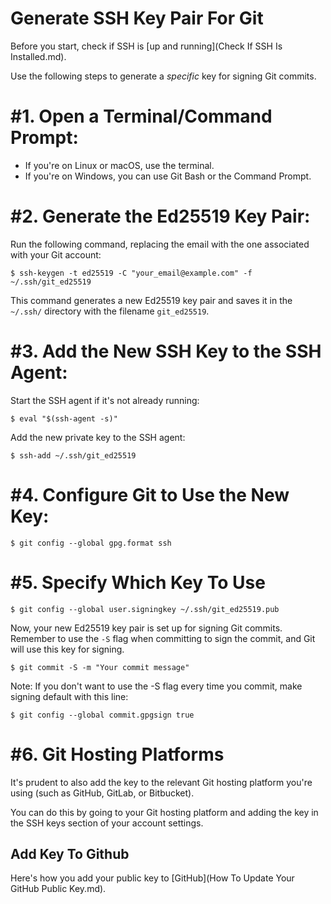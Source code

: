 # Generate SSH Key Pair For Git
Before you start, check if SSH is [up and running](Check If SSH Is Installed.md).

Use the following steps to generate a *specific* key for signing Git commits.

# #1. Open a Terminal/Command Prompt:

   - If you're on Linux or macOS, use the terminal.
   - If you're on Windows, you can use Git Bash or the Command Prompt.

# #2. Generate the Ed25519 Key Pair:

Run the following command, replacing the email with the one associated with your Git account:

`$ ssh-keygen -t ed25519 -C "your_email@example.com" -f ~/.ssh/git_ed25519`

This command generates a new Ed25519 key pair and saves it in the `~/.ssh/` directory with the filename `git_ed25519`.

# #3. Add the New SSH Key to the SSH Agent:

Start the SSH agent if it's not already running:

`$ eval "$(ssh-agent -s)"`

Add the new private key to the SSH agent:

`$ ssh-add ~/.ssh/git_ed25519`

# #4. Configure Git to Use the New Key:

`$ git config --global gpg.format ssh`

# #5. Specify Which Key To Use

`$ git config --global user.signingkey ~/.ssh/git_ed25519.pub`

Now, your new Ed25519 key pair is set up for signing Git commits. Remember to use the `-S` flag when committing to sign the commit, and Git will use this key for signing.

`$ git commit -S -m "Your commit message"`

Note: If you don't want to use the -S flag every time you commit, make signing default with this line:

`$ git config --global commit.gpgsign true`

# #6. Git Hosting Platforms
It's prudent to also add the key to the relevant Git hosting platform you're using (such as GitHub, GitLab, or Bitbucket).

You can do this by going to your Git hosting platform and adding the key in the SSH keys section of your account settings.

## Add Key To Github
Here's how you add your public key to [GitHub](How To Update Your GitHub Public Key.md).

